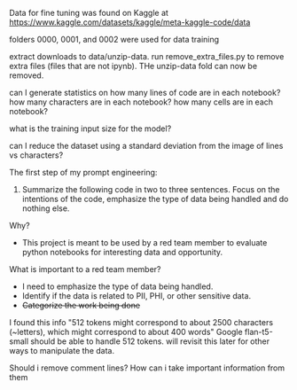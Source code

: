 Data for fine tuning was found on Kaggle at https://www.kaggle.com/datasets/kaggle/meta-kaggle-code/data

folders 0000, 0001, and 0002 were used for data training

extract downloads to data/unzip-data.
run remove_extra_files.py to remove extra files (files that are not ipynb). THe unzip-data fold can now be removed.


can I generate statistics on how many lines of code are in each notebook?
how many characters are in each notebook?
how many cells are in each notebook?


what is the training input size for the model?

can I reduce the dataset using a standard deviation from the image of lines vs characters?


The first step of my prompt engineering:
1. Summarize the following code in two to three sentences. Focus on the intentions of the code, emphasize the type of data being handled and do nothing else. 

Why?
* This project is meant to be used by a red team member to evaluate python notebooks for interesting data and opportunity.


What is important to a red team member?
* I need to emphasize the type of data being handled.
* Identify if the data is related to PII, PHI, or other sensitive data.
* ~~Categorize the work being done~~

I found this info "512 tokens might correspond to about 2500 characters (~letters), which might correspond to about 400 words"
Google flan-t5-small should be able to handle 512 tokens. will revisit this later for other ways to manipulate the data.




Should i remove comment lines? How can i take important information from them